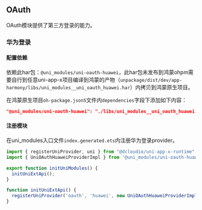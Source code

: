 ## OAuth

OAuth模块提供了第三方登录的能力。

### 华为登录

#### 配置依赖

依赖此har包：`@uni_modules/uni-oauth-huawei`，此har包未发布到鸿蒙ohpm需要自行到任意uni-app-x项目编译到鸿蒙的产物（`unpackage/dist/dev/app-harmony/libs/uni_modules__uni_oauth_huawei.har`）内拷贝到鸿蒙原生项目。

在鸿蒙原生项目`oh-package.json5`文件内`dependencies`字段下添加如下内容：

```json
"@uni_modules/uni-oauth-huawei": "./libs/uni_modules__uni_oauth_huawei.har"
```

#### 注册模块

在uni_modules入口文件`index.generated.ets`内注册华为登录provider。

```typescript
import { registerUniProvider, uni } from "@dcloudio/uni-app-x-runtime";
import { UniOAuthHuaweiProviderImpl } from '@uni_modules/uni-oauth-huawei'

export function initUniModules() {
  initUniExtApi();
}

function initUniExtApi() {
  registerUniProvider('oauth', 'huawei', new UniOAuthHuaweiProviderImpl())
}
```



